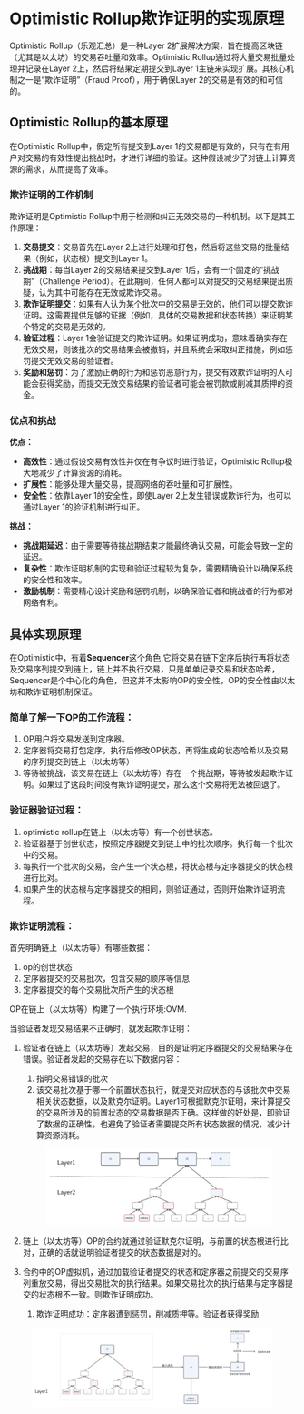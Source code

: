 # Optimistic Rollup欺诈证明的实现原理

Optimistic Rollup（乐观汇总）是一种Layer 2扩展解决方案，旨在提高区块链（尤其是以太坊）的交易吞吐量和效率。Optimistic Rollup通过将大量交易批量处理并记录在Layer 2上，然后将结果定期提交到Layer 1主链来实现扩展。其核心机制之一是“欺诈证明”（Fraud Proof），用于确保Layer 2的交易是有效的和可信的。

## Optimistic Rollup的基本原理

在Optimistic Rollup中，假定所有提交到Layer 1的交易都是有效的，只有在有用户对交易的有效性提出挑战时，才进行详细的验证。这种假设减少了对链上计算资源的需求，从而提高了效率。

### 欺诈证明的工作机制

欺诈证明是Optimistic Rollup中用于检测和纠正无效交易的一种机制。以下是其工作原理：

1. **交易提交**：交易首先在Layer 2上进行处理和打包，然后将这些交易的批量结果（例如，状态根）提交到Layer 1。
2. **挑战期**：每当Layer 2的交易结果提交到Layer 1后，会有一个固定的“挑战期”（Challenge Period）。在此期间，任何人都可以对提交的交易结果提出质疑，认为其中可能存在无效或欺诈交易。
3. **欺诈证明提交**：如果有人认为某个批次中的交易是无效的，他们可以提交欺诈证明。这需要提供足够的证据（例如，具体的交易数据和状态转换）来证明某个特定的交易是无效的。
4. **验证过程**：Layer 1会验证提交的欺诈证明。如果证明成功，意味着确实存在无效交易，则该批次的交易结果会被撤销，并且系统会采取纠正措施，例如惩罚提交无效交易的验证者。
5. **奖励和惩罚**：为了激励正确的行为和惩罚恶意行为，提交有效欺诈证明的人可能会获得奖励，而提交无效交易结果的验证者可能会被罚款或削减其质押的资金。

### 优点和挑战

**优点：**

* **高效性**：通过假设交易有效性并仅在有争议时进行验证，Optimistic Rollup极大地减少了计算资源的消耗。
* **扩展性**：能够处理大量交易，提高网络的吞吐量和可扩展性。
* **安全性**：依靠Layer 1的安全性，即使Layer 2上发生错误或欺诈行为，也可以通过Layer 1的验证机制进行纠正。

**挑战：**

* **挑战期延迟**：由于需要等待挑战期结束才能最终确认交易，可能会导致一定的延迟。
* **复杂性**：欺诈证明机制的实现和验证过程较为复杂，需要精确设计以确保系统的安全性和效率。
* **激励机制**：需要精心设计奖励和惩罚机制，以确保验证者和挑战者的行为都对网络有利。



## 具体实现原理

在Optimistic中，有着**Sequencer**这个角色,它将交易在链下定序后执行再将状态及交易序列提交到链上，链上并不执行交易，只是单单记录交易和状态哈希，Sequencer是个中心化的角色，但这并不太影响OP的安全性，OP的安全性由以太坊和欺诈证明机制保证。



### 简单了解一下OP的工作流程：

1. OP用户将交易发送到定序器。
2. 定序器将交易打包定序，执行后修改OP状态，再将生成的状态哈希以及交易的序列提交到链上（以太坊等）
3. 等待被挑战，该交易在链上（以太坊等）存在一个挑战期，等待被发起欺诈证明。如果过了这段时间没有欺诈证明提交，那么这个交易将无法被回退了。

### 验证器验证过程：

1. optimistic rollup在链上（以太坊等）有一个创世状态。
2. 验证器基于创世状态，按照定序器提交到链上中的批次顺序。执行每一个批次中的交易。
3. 每执行一个批次的交易，会产生一个状态根，将状态根与定序器提交的状态根进行比对。
4. 如果产生的状态根与定序器提交的相同，则验证通过，否则开始欺诈证明流程。

### 欺诈证明流程：

首先明确链上（以太坊等）有哪些数据：

1. op的创世状态
2. 定序器提交的交易批次，包含交易的顺序等信息
3. 定序器提交的每个交易批次所产生的状态根

OP在链上（以太坊等）构建了一个执行环境:OVM.

当验证者发现交易结果不正确时，就发起欺诈证明：

1.  验证者在链上（以太坊等）发起交易，目的是证明定序器提交的交易结果存在错误。验证者发起的交易存在以下数据内容：

    1. 指明交易错误的批次
    2. 该交易批次基于哪一个前置状态执行，就提交对应状态的与该批次中交易相关状态数据，以及默克尔证明。Layer1可根据默克尔证明，来计算提交的交易所涉及的前置状态的交易数据是否正确。这样做的好处是，即验证了数据的正确性，也避免了验证者需要提交所有状态数据的情况，减少计算资源消耗。

    <figure><img src="../../../.gitbook/assets/image (20).png" alt=""><figcaption></figcaption></figure>
2. 链上（以太坊等）OP的合约就通过验证默克尔证明，与前置的状态根进行比对，正确的话就说明验证者提交的状态数据是对的。
3. 合约中的OP虚拟机，通过加载验证者提交的状态和定序器之前提交的交易序列重放交易，得出交易批次的执行结果。如果交易批次的执行结果与定序器提交的状态根不一致。则欺诈证明成功。
   1. 欺诈证明成功：定序器遭到惩罚，削减质押等。验证者获得奖励

<figure><img src="../../../.gitbook/assets/image (19).png" alt=""><figcaption></figcaption></figure>







